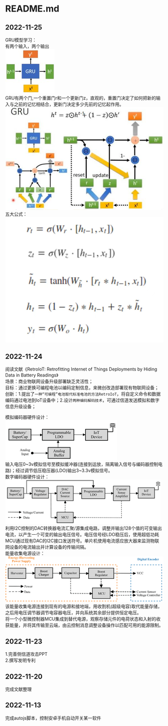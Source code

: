 # README.md

## 2022-11-25
GRU模型学习：  
有两个输入，两个输出   
![GRU](https://github.com/123huayuo/Side-Channel-Attack/blob/main/image/01.png)   
GRU有两个门,一个重置门r和一个更新门z，直观的，重置门决定了如何把新的输入与之前的记忆相结合，更新门决定多少先前的记忆起作用。  
![GRU](https://github.com/123huayuo/Side-Channel-Attack/blob/main/image/02.png)   
五大公式：  
![GRU](https://github.com/123huayuo/Side-Channel-Attack/blob/main/image/06.jpg) 


## 2022-11-24
阅读文献《RetroIoT: Retrofitting Internet of Things Deployments by Hiding Data in Battery Readings》  
场景：商业物联网设备升级部署缺乏灵活性；  
目标：通过更换可编程电池以编码定制信息，来微创改造部署现有物联网设备；  
创新：1.提出了`一种“可编程”电池取代标准电池的方法RetroIoT`，将自定义命令和数据编码通过电池到IoT设备中；2.设计`两种编码解码技术`，可通过信道发送模拟和数字信息升级设备；  

模拟编码器硬件设计：  
![模拟编码器](https://github.com/123huayuo/Side-Channel-Attack/blob/main/image/03.png)  
输入电压0~3v模拟信号至模拟缓冲器(连接到运放，隔离输入信号与编码器控制电路)；经过调节低压稳压器(LDO)输出3~3.3v模拟信号。  
数字编码器硬件设计：  
![数字编码器](https://github.com/123huayuo/Side-Channel-Attack/blob/main/image/04.png)  
利用I2C控制的DAC转换器电流汇聚/源集成电路，调整并输出128个值的可变输出电流，以产生一个可变的输出电压信号。电压信号经LDO稳压后，使用超低功耗MCU通过现有DAC的I2C接口发送符号。单片机使用电流感应放大器来监测物联网设备的电流输出并计算设备的传输间隔。  
能量收集电源设计：  
![能量收集电源](https://github.com/123huayuo/Side-Channel-Attack/blob/main/image/05.png)  
该能量收集电源连接到现有的电源和接地端，用收割机(超级电容)取代能量存储，之后用电压调节器调节电容器电压，并向系统其余部分提供恒定电压。  
将一个小型微控制器MCU集成到替代电源，观察存储元件的电荷状态和入射的收获能量，并将其传输至云端，由云控制消息调整设备操作以匹配可用的能源限制。  
## 2022-11-23
1.完善侧信道攻击PPT  
2.撰写发明专利  

## 2022-11-20
完成文献整理

## 2022-11-13
完成autojs脚本，控制安卓手机自动开关某一软件  
